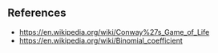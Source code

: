 ## References

- https://en.wikipedia.org/wiki/Conway%27s_Game_of_Life
- https://en.wikipedia.org/wiki/Binomial_coefficient
